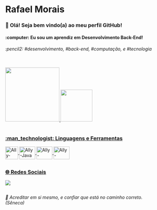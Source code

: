 # Rafael Morais
<h3>👋 Olá! Seja bem vindo(a) ao meu perfil GitHub! </h3>
<h4>:computer:	 Eu sou um aprendiz em Desenvolvimento Back-End! </h4> 

<h6>:pencil2:	 #desenvolvimento, #back-end, #computação, e #tecnologia </h6><br>

<div>
  <a href="[https://github.com/rafaelmoraism1](https://github.com/rafaelmoraism1)"> 
  <img height="170em" src="https://github-readme-stats.vercel.app/api?username=rafaelmoraism1&show_icons=true&theme=vision-friendly-dark&include_all_commits=dark&count_private=true"/>
  <img height="100em" src="https://github-readme-stats.vercel.app/api/top-langs/?username=rafaelmoraism1&layout=compact&langs_count=16&theme=vision-friendly-dark"/>
</div>

<br>
  
<h3>:man_technologist:	Linguagens e Ferramentas </h3> 
<div align="left" style="display: inline_block">
  <img align="center" alt="Ally-CSharp" height="40" width="40" src="https://cdn.jsdelivr.net/gh/devicons/devicon/icons/csharp/csharp-original.svg" />
  <img align="center" alt="Ally-Java" height="40" width="50" src="https://cdn.jsdelivr.net/gh/devicons/devicon/icons/java/java-original-wordmark.svg" />
  <img align="center" alt="Ally-Dotnet" height="40" width="50" src="https://cdn.jsdelivr.net/gh/devicons/devicon/icons/dot-net/dot-net-original-wordmark.svg" />
  <img align="center" alt="Ally-Dotnet" height="40" width="50" src="https://cdn.jsdelivr.net/gh/devicons/devicon/icons/vscode/vscode-original-wordmark.svg" />
</div>
  
##

<h3> 🌐 Redes Sociais <br></h3>

<div> 

  <a href="https://www.linkedin.com/in/rafael-morais-martins-955a1572/" target="_blank"><img src="https://img.shields.io/badge/-LinkedIn-%230077B5?style=for-the-badge&logo=linkedin&logoColor=white" target="_blank"></a>  

##

 <i> :receipt:	Acreditar em si mesmo, e confiar que está no caminho correto.</i> <br>
 <i> (Sêneca)</i> <br> <br>
